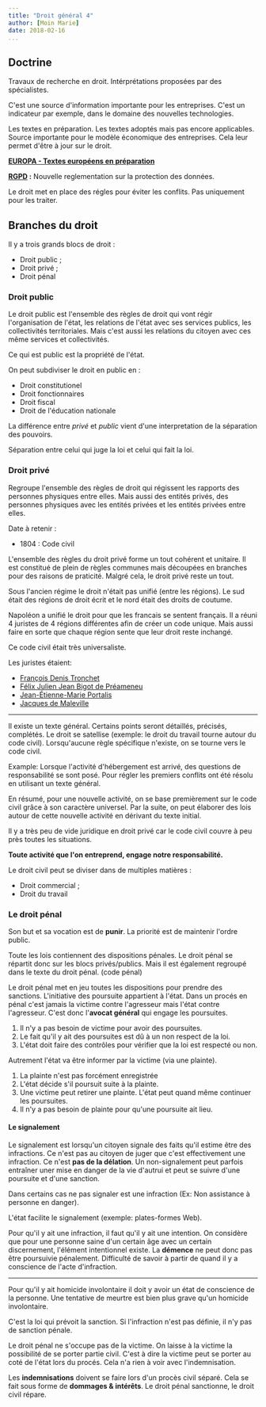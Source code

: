 ```yaml
---
title: "Droit général 4"
author: [Moin Marie]
date: 2018-02-16
...
```


## Doctrine

Travaux de recherche en droit.
Intérprétations proposées par des spécialistes.

C'est une source d'information importante pour les entreprises.
C'est un indicateur par exemple, dans le domaine des nouvelles 
technologies.

Les textes en préparation. Les textes adoptés mais pas encore
applicables. Source importante pour le modèle économique des
entreprises. Cela leur permet d'être à jour sur le droit.

**[EUROPA - Textes européens en préparation](http://europa.eu)**


**[RGPD](https://fr.wikipedia.org/wiki/R%C3%A8glement_g%C3%A9n%C3%A9ral_sur_la_protection_des_donn%C3%A9es) :** Nouvelle reglementation sur la protection des données.

Le droit met en place des régles pour éviter les conflits. Pas uniquement
pour les traiter.


## Branches du droit

Il y a trois grands blocs de droit :

* Droit public ;
* Droit privé ;
* Droit pénal

### Droit public

Le droit public est l'ensemble des règles de droit qui vont régir
l'organisation de l'état, les relations de l'état avec ses services
publics, les collectivités territoriales. Mais c'est aussi les relations
du citoyen avec ces même services et collectivités.

Ce qui est public est la propriété de l'état. 

On peut subdiviser le droit en public en :

* Droit constitutionel
* Droit fonctionnaires
* Droit fiscal
* Droit de l'éducation nationale


La différence entre *privé* et *public* vient d'une interpretation
de la séparation des pouvoirs.

Séparation entre celui qui juge la loi et celui qui
fait la loi.

### Droit privé

Regroupe l'ensemble des règles de droit qui régissent les rapports des 
personnes physiques entre elles. Mais aussi des entités privés, des 
personnes physiques avec les entités privées et les entités privées entre 
elles.

Date à retenir :

* 1804 : Code civil

L'ensemble des règles du droit privé forme un tout cohérent et unitaire.
Il est constitué de plein de règles communes mais découpées en branches
pour des raisons de praticité. Malgré cela, le droit privé reste un tout.


Sous l'ancien régime le droit n'était pas unifié (entre les régions).
Le sud était des régions de droit écrit et le nord était des droits
de coutume.

Napoléon a unifié le droit pour que les francais se sentent français.
Il a réuni 4 juristes de 4 régions différentes afin de créer un code
unique. Mais aussi faire en sorte que chaque région sente que leur
droit reste inchangé.

Ce code civil était très universaliste.

Les juristes étaient:
* [François Denis Tronchet](https://fr.wikipedia.org/wiki/Fran%C3%A7ois_Denis_Tronchet "François Denis Tronchet")
* [Félix Julien Jean Bigot de Préameneu](https://fr.wikipedia.org/wiki/F%C3%A9lix_Julien_Jean_Bigot_de_Pr%C3%A9ameneu "Félix Julien Jean Bigot de Préameneu")
* [Jean-Étienne-Marie Portalis](https://fr.wikipedia.org/wiki/Jean-%C3%89tienne-Marie_Portalis "Jean-Étienne-Marie Portalis")
* [Jacques de Maleville](https://fr.wikipedia.org/wiki/Jacques_de_Maleville)

---

Il existe un texte général. Certains points seront détaillés, précisés,
complétés. Le droit se satellise (exemple: le droit du travail tourne
autour du code civil). Lorsqu'aucune règle spécifique n'existe, on se
tourne vers le code civil.


Example: Lorsque l'activité d'hébergement est arrivé, des questions de
responsabilité se sont posé. Pour régler les premiers conflits ont été
résolu en utilisant un texte général.


En résumé, pour une nouvelle activité, on se base premièrement sur le
code civil grâce à son caractère universel. Par la suite, on peut élaborer
des lois autour de cette nouvelle activité en dérivant du texte initial.


Il y a très peu de vide juridique en droit privé car le code civil couvre à 
peu près toutes les situations.


**Toute activité que l'on entreprend, engage notre responsabilité.**


Le droit civil peut se diviser dans de multiples matières :

* Droit commercial ;
* Droit du travail

### Le droit pénal


Son but et sa vocation est de **punir**. La priorité est de maintenir
l'ordre public.

Toute les lois contiennent des dispositions pénales.
Le droit pénal se répartit donc sur les blocs privés/publics.
Mais il est également regroupé dans le texte du droit pénal. (code pénal)


Le droit pénal met en jeu toutes les dispositions pour prendre des sanctions.
L'initiative des poursuite appartient à l'état. Dans un procés en pénal
c'est jamais la victime contre l'agresseur mais l'état contre l'agresseur.
C'est donc l'**avocat général** qui engage les poursuites.

1. Il n'y a pas besoin de victime pour avoir des poursuites.
1. Le fait qu'il y ait des poursuites est dû à un non respect de la loi.
1. L'état doit faire des contrôles pour vérifier que la loi est respecté ou non.


Autrement l'état va être informer par la victime (via une plainte).

1. La plainte n'est pas forcément enregistrée
1. L'état décide s'il poursuit suite à la plainte.
1. Une victime peut retirer une plainte. L'état peut quand même continuer les poursuites.
1. Il n'y a pas besoin de plainte pour qu'une poursuite ait lieu.

#### Le signalement

Le signalement est lorsqu'un citoyen signale des faits qu'il estime 
être des infractions. Ce n'est pas au citoyen de juger que c'est 
effectivement une infraction. Ce n'est **pas de la délation**. Un 
non-signalement peut parfois entraîner uner mise en danger de la vie 
d'autrui et peut se suivre d'une poursuite et d'une sanction.

Dans certains cas ne pas signaler est une infraction (Ex: Non assistance à
personne en danger).

L'état facilite le signalement (exemple: plates-formes Web).


Pour qu'il y ait une infraction, il faut qu'il y ait une intention. On
considère que pour une personne saine d'un certain âge avec un certain 
discernement, l'élément intentionnel existe. La **démence** ne peut donc
pas être poursuivie pénalement. Difficulté de savoir à partir de quand
il y a conscience de l'acte d'infraction.

---

Pour qu'il y ait homicide involontaire il doit y avoir un état de 
conscience de la personne. Une tentative de meurtre est bien plus grave
qu'un homicide involontaire.

C'est la loi qui prévoit la sanction. Si l'infraction n'est pas définie,
il n'y pas de sanction pénale.


Le droit pénal ne s'occupe pas de la victime. On laisse à la victime la 
possibilité de se porter partie civil. C'est à dire la victime peut se
porter au coté de l'état lors du procés. Cela n'a rien à voir avec 
l'indemnisation.

Les **indemnisations** doivent se faire lors d'un procès civil séparé.
Cela se fait sous forme de **dommages & intérêts**. Le droit pénal 
sanctionne, le droit civil répare.